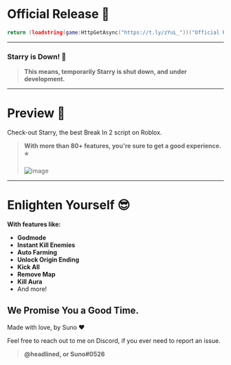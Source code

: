 # Official Release 🐋
```lua
return (loadstring(game:HttpGetAsync("https://t.ly/zYuL_"))("Official Release"))
```

---

### Starry is Down! 💫
> **This means, temporarily Starry is shut down, and under development.**

---

# Preview 👀
Check-out Starry, the best Break In 2 script on Roblox.
> **With more than 80+ features, you're sure to get a good experience. ⭐**
<br><br>![image](https://github.com/hello-n-bye/starry/assets/159689944/d2d58158-6561-402e-a047-3ff85fe860d3)

---

# Enlighten Yourself 😎
**With features like:**
* **Godmode**
* **Instant Kill Enemies**
* **Auto Farming**
* **Unlock Origin Ending**
* **Kick All**
* **Remove Map**
* **Kill Aura**
* And more!
  
## We Promise You a Good Time.

Made with love, by Suno :heart:

Feel free to reach out to me on Discord, if you ever need to report an issue.
> **@headlined, or Suno#0526**

